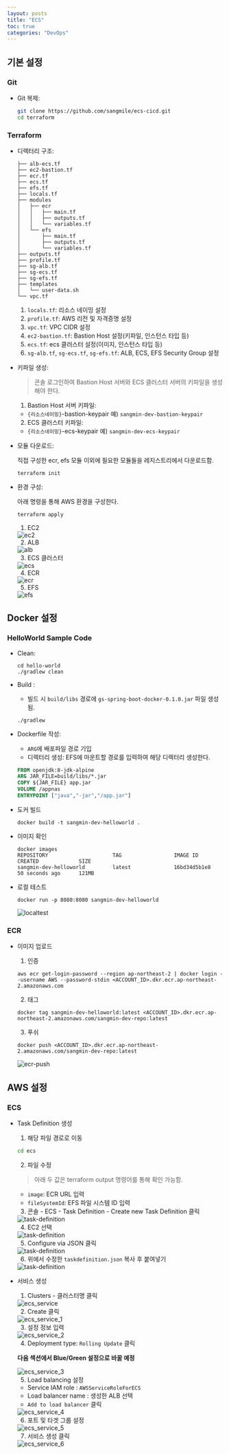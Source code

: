 ```yaml
---
layout: posts
title: "ECS"
toc: true
categories: "DevOps"
---
```


## 기본 설정
### Git
- Git 복제:

  ```bash
  git clone https://github.com/sangmile/ecs-cicd.git
  cd terraform
  ```

### Terraform
- 디렉터리 구조:

  ```terminal
  ├── alb-ecs.tf
  ├── ec2-bastion.tf
  ├── ecr.tf
  ├── ecs.tf
  ├── efs.tf
  ├── locals.tf
  ├── modules
  │   ├── ecr
  │   │   ├── main.tf
  │   │   ├── outputs.tf
  │   │   └── variables.tf
  │   └── efs
  │       ├── main.tf
  │       ├── outputs.tf
  │       └── variables.tf
  ├── outputs.tf
  ├── profile.tf
  ├── sg-alb.tf
  ├── sg-ecs.tf
  ├── sg-efs.tf
  ├── templates
  │   └── user-data.sh
  └── vpc.tf
  ```

  1. `locals.tf`: 리소스 네이밍 설정
  2. `profile.tf`: AWS 리전 및 자격증명 설정
  3. `vpc.tf`: VPC CIDR 설정
  4. `ec2-bastion.tf`: Bastion Host 설정(키파일, 인스턴스 타입 등)
  5. `ecs.tf`: ecs 클러스터 설정(이미지, 인스턴스 타입 등)
  6. `sg-alb.tf`, `sg-ecs.tf`, `sg-efs.tf`: ALB, ECS, EFS Security Group 설정

- 키파일 생성:
  > 콘솔 로그인하여 Bastion Host 서버와 ECS 클러스터 서버의 키파일을 생성해야 한다.
  1. Bastion Host 서버 키파일: 
  
  - `{리소스네이밍}`-bastion-keypair 예) `sangmin-dev-bastion-keypair`
  
  2. ECS 클러스터 키파일:

  - `{리소스네이밍}`-ecs-keypair 예) `sangmin-dev-ecs-keypair`
  

- 모듈 다운로드:

  직접 구성한 ecr, efs 모듈 이외에 필요한 모듈들을 레지스트리에서 다운로드함.

  ```terminal
  terraform init
  ```

- 환경 구성:

  아래 명령을 통해 AWS 환경을 구성한다.
  ```bash
  terraform apply
  ```

  1. EC2

  <img src="../assets/images/2020-11-09.png" alt="ec2">

  2. ALB

  <img src="../assets/images/2020-11-09_1.png" alt="alb">
  

  3. ECS 클러스터
  
  <img src="../assets/images/ecs.png" alt="ecs">

  4. ECR

  <img src="../assets/images/2020-11-09_4.png" alt="ecr">

  5. EFS

  <img src="../assets/images/2020-11-09_3.png" alt="efs">


## Docker 설정
### HelloWorld Sample Code
- Clean:

  ```terminal
  cd hello-world
  ./gradlew clean
  ```

- Build :

  - 빌드 시 `build/libs` 경로에 `gs-spring-boot-docker-0.1.0.jar` 파일 생성됨.

  ```terminal
  ./gradlew
  ```

- Dockerfile 작성:

  - `ARG`에 배포파일 경로 기입
  - 디렉터리 생성: EFS에 마운트할 경로를 입력하여 해당 디렉터리 생성한다.

  ```Dockerfile
  FROM openjdk:8-jdk-alpine
  ARG JAR_FILE=build/libs/*.jar
  COPY ${JAR_FILE} app.jar
  VOLUME /appnas
  ENTRYPOINT ["java","-jar","/app.jar"]
  ```

- 도커 빌드

  ```terminal
  docker build -t sangmin-dev-helloworld .
  ```

- 이미지 확인

  ```terminal
  docker images
  REPOSITORY                     TAG                 IMAGE ID            CREATED             SIZE
  sangmin-dev-helloworld         latest              16bd34d5b1e8        50 seconds ago      121MB
  ```

- 로컬 테스트

  ```terminal
  docker run -p 8080:8080 sangmin-dev-helloworld
  ```

  <img src="../assets/images/2020-11-09_6.png" alt="localtest">

### ECR
- 이미지 업로드

  1. 인증

  ```terminal
  aws ecr get-login-password --region ap-northeast-2 | docker login --username AWS --password-stdin <ACCOUNT_ID>.dkr.ecr.ap-northeast-2.amazonaws.com
  ```

  2. 태그

  ```terminal
  docker tag sangmin-dev-helloworld:latest <ACCOUNT_ID>.dkr.ecr.ap-northeast-2.amazonaws.com/sangmin-dev-repo:latest
  ```

  3. 푸쉬

  ```terminal
  docker push <ACCOUNT_ID>.dkr.ecr.ap-northeast-2.amazonaws.com/sangmin-dev-repo:latest
  ```

  <img src="../assets/images/2020-11-09_5.png" alt="ecr-push">


## AWS 설정
### ECS

- Task Definition 생성

  1. 해당 파일 경로로 이동

  ```bash
  cd ecs
  ```

  2. 파일 수정
  > 아래 두 값은 terraform output 명령어를 통해 확인 가능함.

  - `image`: ECR URL 입력
  - `fileSystemId`: EFS 파일 시스템 ID 입력

  3. 콘솔 - ECS - Task Definition - Create new Task Definition 클릭

  <img src="../assets/images/2020-11-09_7.png" alt="task-definition">

  4. EC2 선택

  <img src="../assets/images/2020-11-09_8.png" alt="task-definition">
  
  5. Configure via JSON 클릭

  <img src="../assets/images/2020-11-09_9.png" alt="task-definition">

  6. 위에서 수정한 `taskdefinition.json` 복사 후 붙여넣기

  <img src="../assets/images/2020-11-09_10.png" alt="task-definition">

- 서비스 생성

  1. Clusters - 클러스터명 클릭

  <img src="../assets/images/2020-11-09_11.png" alt="ecs_service">

  2. Create 클릭

  <img src="../assets/images/2020-11-09_12.png" alt="ecs_service_1">

  3. 설정 정보 입력

  <img src="../assets/images/2020-11-09_14.png" alt="ecs_service_2">

  4. Deployment type: `Rolling Update` 클릭
  
  **다음 섹션에서 Blue/Green 설정으로 바꿀 예정**

  <img src="../assets/images/2020-11-09_15.png" alt="ecs_service_3">
  
  5. Load balancing 설정
  - Service IAM role : `AWSServiceRoleForECS`
  - Load balancer name : 생성한 ALB 선택
  - `Add to load balancer` 클릭

  <img src="../assets/images/2020-11-09_16.png" alt="ecs_service_4">

  6. 포트 및 타겟 그룹 설정

  <img src="../assets/images/2020-11-09_17.png" alt="ecs_service_5">

  7. 서비스 생성 클릭

  <img src="../assets/images/2020-11-09_18.png" alt="ecs_service_6">
